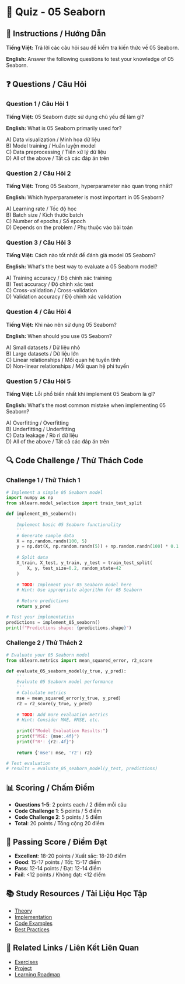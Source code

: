 # 🧠 Quiz - 05 Seaborn

## 📝 Instructions / Hướng Dẫn

**Tiếng Việt:** Trả lời các câu hỏi sau để kiểm tra kiến thức về 05 Seaborn.

**English:** Answer the following questions to test your knowledge of 05 Seaborn.

## ❓ Questions / Câu Hỏi

### Question 1 / Câu Hỏi 1
**Tiếng Việt:** 05 Seaborn được sử dụng chủ yếu để làm gì?

**English:** What is 05 Seaborn primarily used for?

A) Data visualization / Minh họa dữ liệu  
B) Model training / Huấn luyện model  
C) Data preprocessing / Tiền xử lý dữ liệu  
D) All of the above / Tất cả các đáp án trên

### Question 2 / Câu Hỏi 2
**Tiếng Việt:** Trong 05 Seaborn, hyperparameter nào quan trọng nhất?

**English:** Which hyperparameter is most important in 05 Seaborn?

A) Learning rate / Tốc độ học  
B) Batch size / Kích thước batch  
C) Number of epochs / Số epoch  
D) Depends on the problem / Phụ thuộc vào bài toán

### Question 3 / Câu Hỏi 3
**Tiếng Việt:** Cách nào tốt nhất để đánh giá model 05 Seaborn?

**English:** What's the best way to evaluate a 05 Seaborn model?

A) Training accuracy / Độ chính xác training  
B) Test accuracy / Độ chính xác test  
C) Cross-validation / Cross-validation  
D) Validation accuracy / Độ chính xác validation

### Question 4 / Câu Hỏi 4
**Tiếng Việt:** Khi nào nên sử dụng 05 Seaborn?

**English:** When should you use 05 Seaborn?

A) Small datasets / Dữ liệu nhỏ  
B) Large datasets / Dữ liệu lớn  
C) Linear relationships / Mối quan hệ tuyến tính  
D) Non-linear relationships / Mối quan hệ phi tuyến

### Question 5 / Câu Hỏi 5
**Tiếng Việt:** Lỗi phổ biến nhất khi implement 05 Seaborn là gì?

**English:** What's the most common mistake when implementing 05 Seaborn?

A) Overfitting / Overfitting  
B) Underfitting / Underfitting  
C) Data leakage / Rò rỉ dữ liệu  
D) All of the above / Tất cả các đáp án trên

## 🔍 Code Challenge / Thử Thách Code

### Challenge 1 / Thử Thách 1
```python
# Implement a simple 05 Seaborn model
import numpy as np
from sklearn.model_selection import train_test_split

def implement_05_seaborn():
    '''
    Implement basic 05 Seaborn functionality
    '''
    # Generate sample data
    X = np.random.randn(100, 5)
    y = np.dot(X, np.random.randn(5)) + np.random.randn(100) * 0.1
    
    # Split data
    X_train, X_test, y_train, y_test = train_test_split(
        X, y, test_size=0.2, random_state=42
    )
    
    # TODO: Implement your 05 Seaborn model here
    # Hint: Use appropriate algorithm for 05 Seaborn
    
    # Return predictions
    return y_pred

# Test your implementation
predictions = implement_05_seaborn()
print(f"Predictions shape: {predictions.shape}")
```

### Challenge 2 / Thử Thách 2
```python
# Evaluate your 05 Seaborn model
from sklearn.metrics import mean_squared_error, r2_score

def evaluate_05_seaborn_model(y_true, y_pred):
    '''
    Evaluate 05 Seaborn model performance
    '''
    # Calculate metrics
    mse = mean_squared_error(y_true, y_pred)
    r2 = r2_score(y_true, y_pred)
    
    # TODO: Add more evaluation metrics
    # Hint: Consider MAE, RMSE, etc.
    
    print(f"Model Evaluation Results:")
    print(f"MSE: {mse:.4f}")
    print(f"R²: {r2:.4f}")
    
    return {'mse': mse, 'r2': r2}

# Test evaluation
# results = evaluate_05_seaborn_model(y_test, predictions)
```

## 📊 Scoring / Chấm Điểm

- **Questions 1-5**: 2 points each / 2 điểm mỗi câu
- **Code Challenge 1**: 5 points / 5 điểm
- **Code Challenge 2**: 5 points / 5 điểm
- **Total**: 20 points / Tổng cộng 20 điểm

## 🎯 Passing Score / Điểm Đạt

- **Excellent**: 18-20 points / Xuất sắc: 18-20 điểm
- **Good**: 15-17 points / Tốt: 15-17 điểm  
- **Pass**: 12-14 points / Đạt: 12-14 điểm
- **Fail**: <12 points / Không đạt: <12 điểm

## 📚 Study Resources / Tài Liệu Học Tập

- [Theory](./THEORY_05_seaborn.md)
- [Implementation](./IMPLEMENTATION_05_seaborn.md)
- [Code Examples](./CODE_EXAMPLES_05_seaborn.md)
- [Best Practices](./BEST_PRACTICES_05_seaborn.md)

## 🔗 Related Links / Liên Kết Liên Quan

- [Exercises](./EXERCISES_05_seaborn.md)
- [Project](./PROJECT_05_seaborn.md)
- [Learning Roadmap](./LEARNING_ROADMAP_05_seaborn.md)
